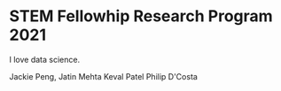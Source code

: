 # STEM Fellowhip Research Program 2021

I love data science.

Jackie Peng,
Jatin Mehta
Keval Patel
Philip D'Costa
